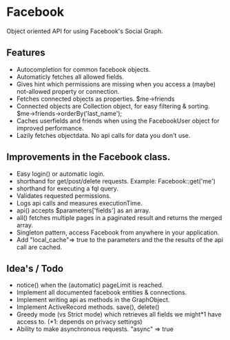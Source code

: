 # Facebook

Object oriented API for using Facebook's Social Graph.

## Features
* Autocompletion for common facebook objects.
* Automaticly fetches all allowed fields.
* Gives hint which permissions are missing when you access a (maybe) not-allowed property or connection.
* Fetches connected objects as properties. $me->friends
* Connected objects are Collection object, for easy filtering & sorting. $me->friends->orderBy('last_name');
* Caches userfields and friends when using the FacebookUser object for improved performance.
* Lazily fetches objectdata. No api calls for data you don't use.

## Improvements in the Facebook class.

 * Easy login() or automatic login.
 * shorthand for get/post/delete requests. Example: Facebook::get('me')
 * shorthand for executing a fql query.
 * Validates requested permissions.
 * Logs api calls and measures executionTime.
 * api() accepts $parameters['fields'] as an array.
 * all() fetches multiple pages in a paginated result and returns the merged array.
 * Singleton pattern, access Facebook from anywhere in your application.
 * Add "local_cache"=> true to the parameters and the the results of the api call are cached.

## Idea's / Todo

* notice() when the (automatic) pageLimit is reached.
* Implement all documented facebook entities & connections.
* Implement writing api as methods in the GraphObject.
* Implement ActiveRecord methods. save(), delete()
* Greedy mode (vs Strict mode) which retrieves all fields we might*1 have access to. (*1: depends on privacy settings)
* Ability to make asynchronous requests. "async" => true
